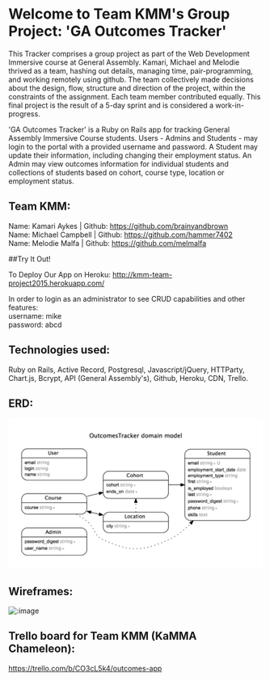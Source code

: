 # Welcome to Team KMM's Group Project: 'GA Outcomes Tracker'

This Tracker comprises a group project as part of the Web Development Immersive course at General Assembly. Kamari, Michael and Melodie thrived as a team, hashing out details, managing time, pair-programming, and working remotely using github. The team collectively made decisions about the design, flow, structure and direction of the project, within the constraints of the assignment. Each team member contributed equally. This final project is the result of a 5-day sprint and is considered a work-in-progress.

'GA Outcomes Tracker' is a Ruby on Rails app for tracking General Assembly Immersive Course students. Users - Admins and Students - may login to the portal with a provided username and password. A Student may update their information, including changing their employment status. An Admin may view outcomes information for individual students and collections of students based on cohort, course type, location or employment status.

## Team KMM:
Name: Kamari Aykes     | Github: https://github.com/brainyandbrown<br />
Name: Michael Campbell | Github: https://github.com/hammer7402<br />
Name: Melodie Malfa    | Github: https://github.com/melmalfa

##Try It Out!

To Deploy Our App on Heroku: http://kmm-team-project2015.herokuapp.com/

In order to login as an administrator to see CRUD capabilities and other features:<br />
username: mike<br />
password: abcd

## Technologies used:
   Ruby on Rails,
   Active Record,
   Postgresql,
   Javascript/jQuery,
   HTTParty,
   Chart.js,
   Bcrypt,
   API (General Assembly's),
   Github,
   Heroku,
   CDN,
   Trello.

## ERD:

![:image](erd.jpg)

## Wireframes:

![:image](https://trello-attachments.s3.amazonaws.com/54e3b231a592a0478f341cf0/2560x1920/ccc41b8060506697eec3f33e72f9eb54/20150217_143331.jpg)


## Trello board for Team KMM (KaMMA Chameleon):
   https://trello.com/b/CO3cL5k4/outcomes-app












